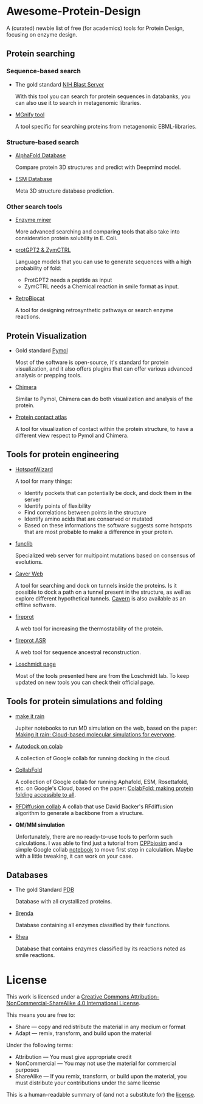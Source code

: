 # Awesome-Protein-Design
A (curated) newbie list of free (for academics) tools for Protein Design, focusing on enzyme design.

## Protein searching
### Sequence-based search
 + The gold standard [NIH Blast Server](https://blast.ncbi.nlm.nih.gov/Blast.cgi)
   
    With this tool you can search for protein sequences in databanks, you can also use it to search in metagenomic libraries.

 + [MGnify tool](https://www.ebi.ac.uk/metagenomics)
   
    A tool specific for searching proteins from metagenomic EBML-libraries.

### Structure-based search
 + [AlphaFold Database](https://alphafold.ebi.ac.uk/)
   
    Compare protein 3D structures and predict with Deepmind model.

 + [ESM Database](https://esmatlas.com/resources?action=fold)
   
    Meta 3D structure database prediction.

### Other search tools
 + [Enzyme miner](https://loschmidt.chemi.muni.cz/enzymeminer/)
   
    More advanced searching and comparing tools that also take into consideration protein solubility in E. Coli.

 + [protGPT2 & ZymCTRL](https://huggingface.co/nferruz)
   
    Language models that you can use to generate sequences with a high probability of fold:

    * ProtGPT2 needs a peptide as input
    * ZymCTRL needs a Chemical reaction in smile format as input.

 + [RetroBiocat](https://retrobiocat.com/)
   
    A tool for designing retrosynthetic pathways or search enzyme reactions.

## Protein Visualization

 + Gold standard [Pymol](https://www.pymol.org/)
   
    Most of the software is open-source, it's standard for protein visualization, and it also offers plugins that can offer various advanced analysis or prepping tools.

 + [Chimera](https://www.cgl.ucsf.edu/chimera/)
   
    Similar to Pymol, Chimera can do both visualization and analysis of the protein.

 + [Protein contact atlas](http://pca.mbgroup.bio/index.html)
   
    A tool for visualization of contact within the protein structure, to have a different view respect to Pymol and Chimera.

## Tools for protein engineering

 + [HotspotWizard](https://loschmidt.chemi.muni.cz/hotspotwizard/)
   
    A tool for many things:
    - Identify pockets that can potentially be dock, and dock them in the server
    - Identify points of flexibility 
    - Find correlations between points in the structure
    - Identify amino acids that are conserved or mutated
    - Based on these informations the software suggests some hotspots that are most probable to make a difference in your protein.

 + [funclib](https://ablift.weizmann.ac.il/step/fl_terms/)
   
     Specialized web server for multipoint mutations based on consensus of evolutions.

 + [Caver Web](https://loschmidt.chemi.muni.cz/caverweb/)
   
    A tool for searching and dock on tunnels inside the proteins. Is it possible to dock a path on a tunnel present in the structure, as well as explore different hypothetical tunnels. [Cavern](https://www.caver.cz/) is also available as an offline software.

 + [fireprot](https://loschmidt.chemi.muni.cz/fireprotweb/)
   
     A web tool for increasing the thermostability of the protein.

 + [fireprot ASR](https://loschmidt.chemi.muni.cz/fireprotasr/)
   
    A web tool for sequence ancestral reconstruction.

 + [Loschmidt page](https://loschmidt.chemi.muni.cz/peg/software/)
   
    Most of the tools presented here are from the Loschmidt lab. To keep updated on new tools you can check their official page.

## Tools for protein simulations and folding

 + [make it rain](https://github.com/pablo-arantes/making-it-rain)
   
    Jupiter notebooks to run MD simulation on the web, based on the paper: [Making it rain: Cloud-based molecular simulations for everyone](https://pubs.acs.org/doi/10.1021/acs.jcim.1c00998).

 + [Autodock on colab](https://autodock-vina.readthedocs.io/en/latest/colab_examples.html)
   
    A collection of Google collab for running docking in the cloud.

 + [CollabFold](https://github.com/sokrypton/ColabFold?tab=readme-ov-file)
   
    A collection of Google collab for running Aphafold, ESM, Rosettafold, etc. on Google's Cloud, based on the paper: [ColabFold: making protein folding accessible to all](https://doi.org/10.1038/s41592-022-01488-1).

 + [RFDiffusion collab](https://colab.research.google.com/github/sokrypton/ColabDesign/blob/v1.1.1/rf/examples/diffusion.ipynb)
   A collab that use David Backer's RFdiffusion algorithm to generate a backbone from a structure.

 + **QM/MM simulation**
   
   Unfortunately, there are no ready-to-use tools to perform such calculations.
   I was able to find just a tutorial from [CPPbiosim](https://github.com/CCPBioSim/qmmm-workshop) and a simple Google collab [notebook](https://colab.research.google.com/github/CCBatIIT/modelingworkshop/blob/main/labs/3-2/qmmm.ipynb) to move first step in calculation. Maybe with a little tweaking, it can work on your case.
    

## Databases

 + The gold Standard [PDB](https://www.uniprot.org/)
   
    Database with all crystallized proteins.

 + [Brenda](https://www.brenda-enzymes.org/)
   
    Database containing all enzymes classified by their functions.

 + [Rhea](https://www.rhea-db.org/)
   
    Database that contains enzymes classified by its reactions noted as smile reactions.

# License

This work is licensed under a [Creative Commons Attribution-NonCommercial-ShareAlike 4.0 International License](http://creativecommons.org/licenses/by-nc-sa/4.0/).

This means you are free to:
- Share — copy and redistribute the material in any medium or format
- Adapt — remix, transform, and build upon the material

Under the following terms:
- Attribution — You must give appropriate credit
- NonCommercial — You may not use the material for commercial purposes
- ShareAlike — If you remix, transform, or build upon the material, you must distribute your contributions under the same license

This is a human-readable summary of (and not a substitute for) the [license](http://creativecommons.org/licenses/by-nc-sa/4.0/legalcode).
